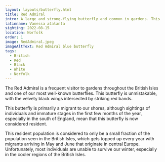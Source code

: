 ```yaml
---
layout: layouts/butterfly.html
title: Red Admiral
intro: A large and strong-flying butterfly and common in gardens. This familiar and distinctive insect may be found anywhere in Britain and Ireland and in all habitat types.
latinname: Vanessa atalanta
sighting: 2022-08-15
location: Norfolk
order: 1
image: RedAdmiral.jpeg
imageAltText: Red Admiral blue butterfly
tags:
  - British
  - Red
  - Black
  - White
  - Norfolk
---
```


The Red Admiral is a frequent visitor to gardens throughout the British Isles and one of our most well-known butterflies. This butterfly is unmistakable, with the velvety black wings intersected by striking red bands.

This butterfly is primarily a migrant to our shores, although sightings of individuals and immature stages in the first few months of the year, especially in the south of England, mean that this butterfly is now considered resident.

This resident population is considered to only be a small fraction of the population seen in the British Isles, which gets topped up every year with migrants arriving in May and June that originate in central Europe. Unfortunately, most individuals are unable to survive our winter, especially in the cooler regions of the British Isles.
